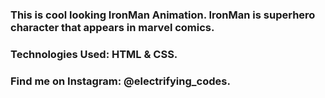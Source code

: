 ### This is cool looking IronMan Animation. IronMan is superhero character that appears in marvel comics.

### Technologies Used: HTML & CSS.

### Find me on Instagram: @electrifying_codes.

[instagram]: https://www.instagram.com/electrifying_codes
